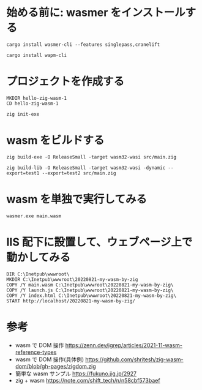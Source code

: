 # 始める前に: wasmer をインストールする

```CMD
cargo install wasmer-cli --features singlepass,cranelift

cargo install wapm-cli
```


# プロジェクトを作成する

```CMD
MKDIR hello-zig-wasm-1
CD hello-zig-wasm-1

zig init-exe
```

# wasm をビルドする

```CMD
zig build-exe -O ReleaseSmall -target wasm32-wasi src/main.zig

zig build-lib -O ReleaseSmall -target wasm32-wasi -dynamic --export=test1 --export=test2 src/main.zig

```

# wasm を単独で実行してみる

```CMD
wasmer.exe main.wasm
```

# IIS 配下に設置して、ウェブページ上で動かしてみる

```CMD
DIR C:\Inetpub\wwwroot\
MKDIR C:\Inetpub\wwwroot\20220821-my-wasm-by-zig
COPY /Y main.wasm C:\Inetpub\wwwroot\20220821-my-wasm-by-zig\
COPY /Y launch.js C:\Inetpub\wwwroot\20220821-my-wasm-by-zig\
COPY /Y index.html C:\Inetpub\wwwroot\20220821-my-wasm-by-zig\
START http://localhost/20220821-my-wasm-by-zig/
```

# 参考
* wasm で DOM 操作 https://zenn.dev/igrep/articles/2021-11-wasm-reference-types
* wasm で DOM 操作(具体例) https://github.com/shritesh/zig-wasm-dom/blob/gh-pages/zigdom.zig
* 簡単な wasm サンプル https://fukuno.jig.jp/2927
* zig + wasm https://note.com/shift_tech/n/n58cbf573baef
